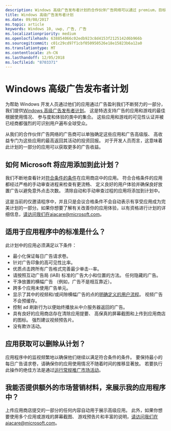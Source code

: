 ```yaml
---
description: Windows 高级广告发布者计划的合作伙伴广告网络可以通过 premium，目标的支持广告的应用的特选集合组成的高效广告。 此计划中的应用是最佳根据使用情况、 参与度和体验的类中。
title: Windows 高级广告发布者计划
ms.date: 09/08/2017
ms.topic: article
keywords: Windows 10, uwp, 广告, 广告
ms.localizationpriority: medium
ms.openlocfilehash: 638854066c02edb923c8d4153f2125142d6b966b
ms.sourcegitcommit: c01c29cd97f1cbf050950526e18e15823b6a12a0
ms.translationtype: MT
ms.contentlocale: zh-CN
ms.lasthandoff: 12/05/2018
ms.locfileid: "8703371"
---
```

# <a name="windows-premium-ads-publishers-program"></a>Windows 高级广告发布者计划

为帮助 Windows 开发人员通过他们的应用通过广告盈利我们不断努力的一部分，我们提供[Windows 高级广告发布者计划](http://www.windowspremiumapps.com)。 这是特选支持广告的应用和游戏的最佳根据使用情况、 参与度和体验的类中的集合。 这些应用和游戏的可见性认证并被已经商都强烈的可识别用户遍布全球受众。

从我们的合作伙伴广告网络的广告商可以单独确定这些应用和广告高级版、 高收益专门为这些应用的最高返回其活动的投资回报。 对于开发人员而言，这意味着此计划的一部分的应用可以获取更多的广告收益。

## <a name="how-does-microsoft-add-apps-to-this-program"></a>如何 Microsoft 将应用添加到此计划？ 

我们不断地查看针对[符合条件的条件](#what-are-the-criteria-for-apps-in-the-program)在应用商店中的应用。 符合合格条件的应用都经过严格的手动审查进程来检查有更流畅、 定义良好的用户体验并确保良好放置广告以避免意外点击次数。 清除自动和手动审查过程的应用将添加到计划中。

这是当前的仅邀请程序中，并且只是会议合格条件不会自动表示有享受应用成为完美计划的一部分。如果你想要了解有关改善你的应用体验，以有资格进行计划的详细信息，请访问我们在aiacare@microsoft.com。

## <a name="what-are-the-criteria-for-apps-in-the-program"></a>适用于应用程序中的标准是什么？

此计划中的应用必须满足以下条件：

* 最小化保证每日广告请求卷。 
* 针对广告印象的高可见性比率。 
* 优质点击跨所有广告格式完善最少单击--率。 
* 请按照互动广告局 (IAB) 标准的广告大小和位置的方法。 任何隐藏的广告。
* 干净放置的横幅广告 （例如，广告不是相互靠近）。
* 跨多个应用未使用广告单元。
* 显示了其中的视频和/或间隙横幅广告的点的[明确定义的用户流程](https://blogs.windows.com/buildingapps/2017/08/31/best-practices-using-video-ads-windows-apps/)。 视频广告不会预缓存。 
* 控制 ad 刷新行为以便始终播放从中介服务器返回的广告。
* 具有良好的应用商店存在清除应用提要、 高保真的屏幕截图和上传到应用商店的图标。 强烈建议视频预告片。
* 没有欺诈活动。

## <a name="can-apps-get-removed-from-the-program"></a>应用获取可以删除从计划？

应用程序中的监视频繁地以确保他们继续以满足符合条件的条件。 要保持最小的每日广告请求卷，请确保你的应用使用情况不随着时间的推移显著放。 若要执行此操作的绝佳方法是通过[运行常规推广市场活动](https://developer.microsoft.com/en-us/store/promote-your-apps)。

## <a name="can-i-provide-additional-marketing-material-to-showcase-my-app-in-the-program"></a>我能否提供额外的市场营销材料，来展示我的应用程序中？ 

上传应用商店提交的一部分的任何内容自动用于展示高级应用。 此外，如果你想要使用多个应用或游戏的屏幕截图、 游戏预告片和丰富的说明，请访问我们在aiacare@microsoft.com。
